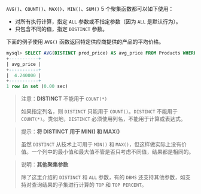 `AVG()`、`COUNT()`、`MAX()`、`MIN()`、`SUM()` 5 个聚集函数都可以如下使用：

+ 对所有执行计算，指定 `ALL` 参数或不指定参数（因为 `ALL` 是默认行为）。
+ 只包含不同的值，指定 `DISTINCT` 参数。

下面的例子使用 `AVG()` 函数返回特定供应商提供的产品的平均价格。

```sql
mysql> SELECT AVG(DISTINCT prod_price) AS avg_price FROM Products WHERE vend_id = 'DLL01';
+-----------+
| avg_price |
+-----------+
|  4.240000 |
+-----------+
1 row in set (0.00 sec)
```

> 注意：**DISTINCT** 不能用于 `COUNT(*)`
>
> 如果指定列名，则 `DISTINCT` 只能用于 `COUNT()`。`DISTINCT` 不能用于 `COUNT(*)`。类似地，`DISTINCT` 必须使用列名，不能用于计算或表达式。

> 提示：**将 DISTINCT 用于 MIN() 和 MAX()**
>
> 虽然 `DISTINCT` 从技术上可用于 `MIN()` 和 `MAX()`，但这样做实际上没有价值。一个列中的最小值和最大值不管是否只考虑不同值，结果都是相同的。

> 说明：**其他聚集参数**
>
> 除了这里介绍的 `DISTINCT` 和 `ALL` 参数，有的 `DBMS` 还支持其他参数，如支持对查询结果的子集进行计算的 `TOP` 和 `TOP PERCENT`。